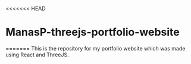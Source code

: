 <<<<<<< HEAD
# ManasP-threejs-portfolio-website
=======
This is the repository for my portfolio website which was made using React and ThreeJS.

